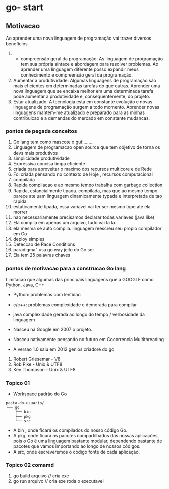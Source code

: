 # go- start

## Motivacao
Ao aprender uma nova linguagem de programação vai trazer diversos benefícios
 1. - compreensão geral da programação:
    As linguagem de programação tem sua própria sintaxe e abordagem para resolver problemas. Ao aprender uma linguagem diferente posso expandir meus conhecimento e compreensão geral da programação.
 2. Aumentar a produtividade:
    Algumas linguagens de programação são mais eficientes em determinadas tarefas do que outras. Aprender uma nova linguagem que se encaixa melhor em uma determinada tarefa pode aumentar a produtividade e, consequentemente, do projeto.
  3. Estar atualizado:
    A tecnologia está em constante evolução e novas linguagens de programação surgem a todo momento. Aprender novas linguagens mantém-me atualizado e preparado para as  minhas contribuicao  e a demandas do mercado em constante mudancas.

### pontos de pegada conceitos

1.  Go lang tem como mascote o guf.........
2.  Linguagem de programacao open source que tem objetivo de torna os devs mais produtivos
3.  simplicidade produtividade
4.  Expressiva concisa limpa eficiente
5.  criada para aproveitar o maximo dos recursos multicore e de Rede
6.  Foi criada pensando no contexto de Hoje , recursos computacional
7.  compilada
8.  Rapida compilacao e ao mesmo tempo trabalha com garbage collection
9.  Rapida, estancialmente tipada. compilada, mas que ao mesmo tempo parece ate uam linguagem dinamicamente typada e interpretada de tao rapida.
10. estaticamente tipada, essa variavel vai ter ser mesmo type ate ela morrer
11. nao necessariamente precisamos declarar todas variaves (java like)
12. Ela compila em apenas um arquivo, tudo vai ta la.
14. ela mesma se auto compila. linguagem reescreu seu propio compilador em Go
15. deploy simples
16. Deteccao de Race Conditions
17. paradigma" usa go way jeito do Go ser
18. Ela tem 25 palavras chaves


### pontos de motivacao para a construcao Go lang

Limitacao que algumas das principais linguagens que a GOOGLE como Python, Java, C++

- Python: problemas com lentidao
- c/c++: problemas complexidade e demorada para compilar
- java complexidade gerada ao longo do tempo / verbosidade da linguagem

- Nasceu na Google  em  2007 o projeto.
- Nasceu nativamente pensando no futuro em Cocorrencia Multithreading
- A versao 1.0 saiu em 2012
genios criadore do go
1.  Robert Griesemar - V8
2.  Rob Pike  - Unix & UTF8
3.  Ken Thompson - Unix & UTF8

### Topico 01

- Workspace padrão do Go
```
pasta-do-usuario/
└── go
    ├── bin
    ├── pkg
    └── src
```
- A bin , onde ficará os compilados do nosso código Go.
- A pkg, onde ficará os pacotes compartilhados das nossas aplicações, pois o Go é uma linguagem bastante modular, dependendo bastante de pacotes que vamos importando ao longo de nossos códigos.
- A src, onde escreveremos o código fonte de cada aplicação.
### Topico 02 comamd

1. go build arquivo   // cria exe
2. go run arquivo     // cria exe roda o executavel


